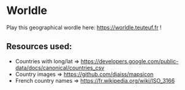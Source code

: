 # Wor**l**dle

Play this geographical wordle here: https://worldle.teuteuf.fr !

## Resources used:

- Countries with long/lat => https://developers.google.com/public-data/docs/canonical/countries_csv
- Country images => https://github.com/djaiss/mapsicon
- French country names => https://fr.wikipedia.org/wiki/ISO_3166
